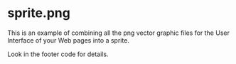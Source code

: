 # sprite.png

This is an example of combining all the png vector graphic files for the User Interface of your Web pages into a sprite.  

Look in the footer code for details.

